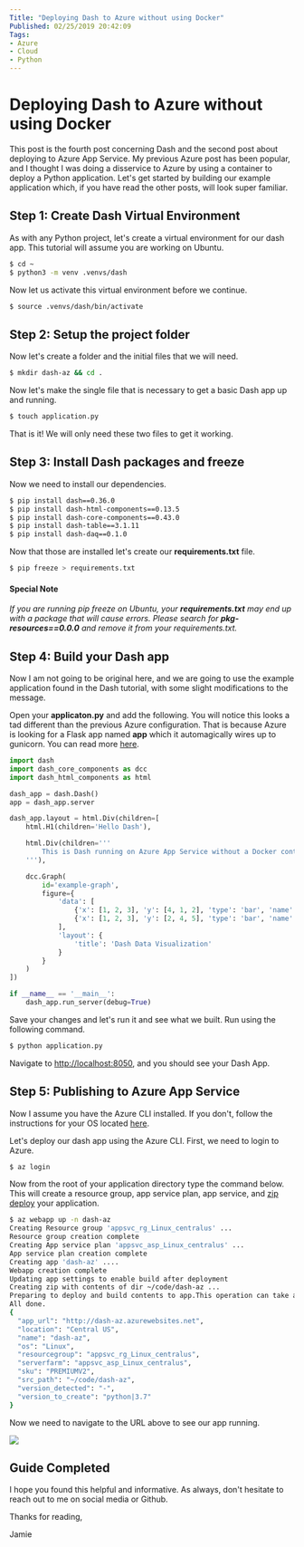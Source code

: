 ```yaml
---
Title: "Deploying Dash to Azure without using Docker"
Published: 02/25/2019 20:42:09
Tags: 
- Azure
- Cloud
- Python
---
```

# Deploying Dash to Azure without using Docker

This post is the fourth post concerning Dash and the second post about deploying to Azure App Service. My previous Azure post has been popular, and I thought I was doing a disservice to Azure by using a container to deploy a Python application. Let's get started by building our example application which, if you have read the other posts, will look super familiar.

## Step 1: Create Dash Virtual Environment

As with any Python project, let's create a virtual environment for our dash app. This tutorial will assume you are working on Ubuntu.

```Bash
$ cd ~
$ python3 -m venv .venvs/dash
```

Now let us activate this virtual environment before we continue.

```Bash
$ source .venvs/dash/bin/activate
```

## Step 2: Setup the project folder

Now let's create a folder and the initial files that we will need.

```Bash
$ mkdir dash-az && cd .
```

Now let's make the single file that is necessary to get a basic Dash app up and running.

```Bash
$ touch application.py
```

That is it! We will only need these two files to get it working.

## Step 3: Install Dash packages and freeze

Now we need to install our dependencies.

```Bash
$ pip install dash==0.36.0
$ pip install dash-html-components==0.13.5
$ pip install dash-core-components==0.43.0
$ pip install dash-table==3.1.11
$ pip install dash-daq==0.1.0
```

Now that those are installed let's create our **requirements.txt** file.

```Bash
$ pip freeze > requirements.txt
```

#### Special Note

*If you are running pip freeze on Ubuntu, your **requirements.txt** may end up with a package that will cause errors. Please search for **pkg-resources==0.0.0** and remove it from your requirements.txt.*

## Step 4: Build your Dash app

Now I am not going to be original here, and we are going to use the example application found in the Dash tutorial, with some slight modifications to the message.

Open your **applicaton.py** and add the following. You will notice this looks a tad different than the previous Azure configuration. That is because Azure is looking for a Flask app named **app** which it automagically wires up to gunicorn. You can read more [here](https://docs.microsoft.com/en-us/azure/app-service/containers/how-to-configure-python#flask-app).

```Python
import dash
import dash_core_components as dcc
import dash_html_components as html

dash_app = dash.Dash()
app = dash_app.server

dash_app.layout = html.Div(children=[
    html.H1(children='Hello Dash'),

    html.Div(children='''
        This is Dash running on Azure App Service without a Docker container.
    '''),

    dcc.Graph(
        id='example-graph',
        figure={
            'data': [
                {'x': [1, 2, 3], 'y': [4, 1, 2], 'type': 'bar', 'name': 'SF'},
                {'x': [1, 2, 3], 'y': [2, 4, 5], 'type': 'bar', 'name': u'Montréal'},
            ],
            'layout': {
                'title': 'Dash Data Visualization'
            }
        }
    )
])

if __name__ == '__main__':
    dash_app.run_server(debug=True)
```

Save your changes and let's run it and see what we built. Run using the following command.

```Bash
$ python application.py
```

Navigate to [http://localhost:8050](http://localhost:8050), and you should see your Dash App.

## Step 5: Publishing to Azure App Service

Now I assume you have the Azure CLI installed. If you don't, follow the instructions for your OS located [here](https://docs.microsoft.com/en-us/cli/azure/install-azure-cli?view=azure-cli-latest).

Let's deploy our dash app using the Azure CLI. First, we need to login to Azure.

```Bash
$ az login
```

Now from the root of your application directory type the command below. This will create a resource group, app service plan, app service, and [zip deploy](https://docs.microsoft.com/azure/app-service/deploy-zip) your application.

```Bash
$ az webapp up -n dash-az
Creating Resource group 'appsvc_rg_Linux_centralus' ...
Resource group creation complete
Creating App service plan 'appsvc_asp_Linux_centralus' ...
App service plan creation complete
Creating app 'dash-az' ....
Webapp creation complete
Updating app settings to enable build after deployment
Creating zip with contents of dir ~/code/dash-az ...
Preparing to deploy and build contents to app.This operation can take a while to complete ...
All done.
{
  "app_url": "http://dash-az.azurewebsites.net",
  "location": "Central US",
  "name": "dash-az",
  "os": "Linux",
  "resourcegroup": "appsvc_rg_Linux_centralus",
  "serverfarm": "appsvc_asp_Linux_centralus",
  "sku": "PREMIUMV2",
  "src_path": "~/code/dash-az",
  "version_detected": "-",
  "version_to_create": "python|3.7"
}
```

Now we need to navigate to the URL above to see our app running.

![](/images/dash/dash-az.png)

## Guide Completed

I hope you found this helpful and informative. As always, don't hesitate to reach out to me on social media or Github.

Thanks for reading,

Jamie
